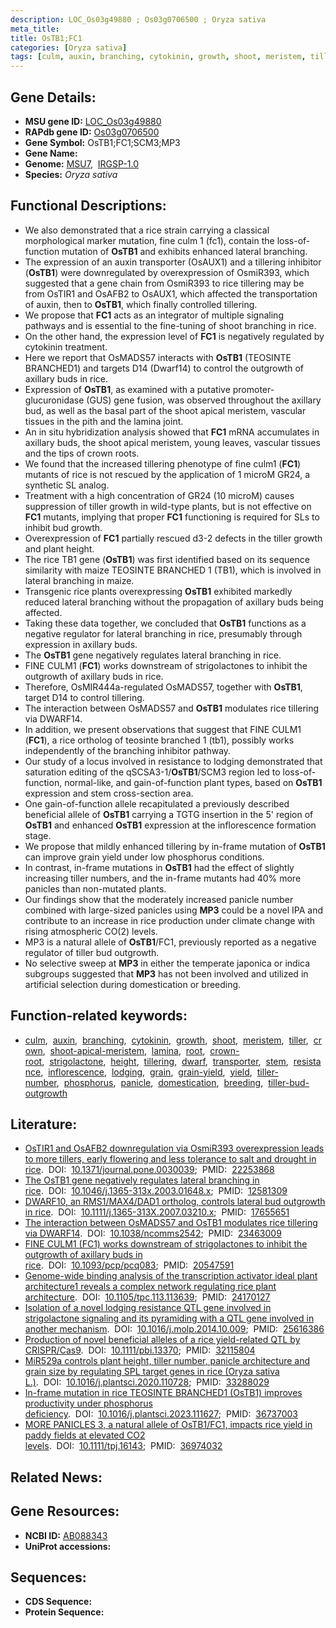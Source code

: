```yaml
---
description: LOC_Os03g49880 ; Os03g0706500 ; Oryza sativa
meta_title:
title: OsTB1;FC1
categories: [Oryza sativa]
tags: [culm, auxin, branching, cytokinin, growth, shoot, meristem, tiller, crown, shoot apical meristem, lamina, root, crown root, strigolactone, height, tillering, dwarf, transporter, stem, resistance, inflorescence, lodging, grain, grain yield, yield, tiller number, phosphorus, panicle, domestication, breeding, tiller bud outgrowth]
---
```


## Gene Details:
- **MSU gene ID:** [LOC_Os03g49880](http://rice.uga.edu/cgi-bin/ORF_infopage.cgi?orf=LOC_Os03g49880)  
- **RAPdb gene ID:** [Os03g0706500](https://rapdb.dna.affrc.go.jp/locus/?name=Os03g0706500)  
- **Gene Symbol:** OsTB1;FC1;SCM3;MP3
- **Gene Name:**
- **Genome:**  [MSU7](http://rice.uga.edu/),&nbsp;&nbsp;[IRGSP-1.0](https://rapdb.dna.affrc.go.jp/download/irgsp1.html)
- **Species:** *Oryza sativa*

## Functional Descriptions:
   - We also demonstrated that a rice strain carrying a classical morphological marker mutation, fine culm 1 (fc1), contain the loss-of-function mutation of **OsTB1** and exhibits enhanced lateral branching.
   - The expression of an auxin transporter (OsAUX1) and a tillering inhibitor (**OsTB1**) were downregulated by overexpression of OsmiR393, which suggested that a gene chain from OsmiR393 to rice tillering may be from OsTIR1 and OsAFB2 to OsAUX1, which affected the transportation of auxin, then to **OsTB1**, which finally controlled tillering.
   - We propose that **FC1** acts as an integrator of multiple signaling pathways and is essential to the fine-tuning of shoot branching in rice.
   - On the other hand, the expression level of **FC1** is negatively regulated by cytokinin treatment.
   - Here we report that OsMADS57 interacts with **OsTB1** (TEOSINTE BRANCHED1) and targets D14 (Dwarf14) to control the outgrowth of axillary buds in rice.
   - Expression of **OsTB1**, as examined with a putative promoter-glucuronidase (GUS) gene fusion, was observed throughout the axillary bud, as well as the basal part of the shoot apical meristem, vascular tissues in the pith and the lamina joint.
   - An in situ hybridization analysis showed that **FC1** mRNA accumulates in axillary buds, the shoot apical meristem, young leaves, vascular tissues and the tips of crown roots.
   - We found that the increased tillering phenotype of fine culm1 (**FC1**) mutants of rice is not rescued by the application of 1 microM GR24, a synthetic SL analog.
   - Treatment with a high concentration of GR24 (10 microM) causes suppression of tiller growth in wild-type plants, but is not effective on **FC1** mutants, implying that proper **FC1** functioning is required for SLs to inhibit bud growth.
   - Overexpression of **FC1** partially rescued d3-2 defects in the tiller growth and plant height.
   - The rice TB1 gene (**OsTB1**) was first identified based on its sequence similarity with maize TEOSINTE BRANCHED 1 (TB1), which is involved in lateral branching in maize.
   - Transgenic rice plants overexpressing **OsTB1** exhibited markedly reduced lateral branching without the propagation of axillary buds being affected.
   - Taking these data together, we concluded that **OsTB1** functions as a negative regulator for lateral branching in rice, presumably through expression in axillary buds.
   - The **OsTB1** gene negatively regulates lateral branching in rice.
   - FINE CULM1 (**FC1**) works downstream of strigolactones to inhibit the outgrowth of axillary buds in rice.
   - Therefore, OsMIR444a-regulated OsMADS57, together with **OsTB1**, target D14 to control tillering.
   - The interaction between OsMADS57 and **OsTB1** modulates rice tillering via DWARF14.
   - In addition, we present observations that suggest that FINE CULM1 (**FC1**), a rice ortholog of teosinte branched 1 (tb1), possibly works independently of the branching inhibitor pathway.
   - Our study of a locus involved in resistance to lodging demonstrated that saturation editing of the qSCSA3-1/**OsTB1**/SCM3 region led to loss-of-function, normal-like, and gain-of-function plant types, based on **OsTB1** expression and stem cross-section area.
   - One gain-of-function allele recapitulated a previously described beneficial allele of **OsTB1** carrying a TGTG insertion in the 5' region of **OsTB1** and enhanced **OsTB1** expression at the inflorescence formation stage.
   - We propose that mildly enhanced tillering by in-frame mutation of **OsTB1** can improve grain yield under low phosphorus conditions.
   - In contrast, in-frame mutations in **OsTB1** had the effect of slightly increasing tiller numbers, and the in-frame mutants had 40% more panicles than non-mutated plants.
   - Our findings show that the moderately increased panicle number combined with large-sized panicles using **MP3** could be a novel IPA and contribute to an increase in rice production under climate change with rising atmospheric CO(2) levels.
   - MP3 is a natural allele of **OsTB1**/FC1, previously reported as a negative regulator of tiller bud outgrowth.
   - No selective sweep at **MP3** in either the temperate japonica or indica subgroups suggested that **MP3** has not been involved and utilized in artificial selection during domestication or breeding.

## Function-related keywords:
   - [culm](/tags/culm/),&nbsp;&nbsp;[auxin](/tags/auxin/),&nbsp;&nbsp;[branching](/tags/branching/),&nbsp;&nbsp;[cytokinin](/tags/cytokinin/),&nbsp;&nbsp;[growth](/tags/growth/),&nbsp;&nbsp;[shoot](/tags/shoot/),&nbsp;&nbsp;[meristem](/tags/meristem/),&nbsp;&nbsp;[tiller](/tags/tiller/),&nbsp;&nbsp;[crown](/tags/crown/),&nbsp;&nbsp;[shoot-apical-meristem](/tags/shoot-apical-meristem/),&nbsp;&nbsp;[lamina](/tags/lamina/),&nbsp;&nbsp;[root](/tags/root/),&nbsp;&nbsp;[crown-root](/tags/crown-root/),&nbsp;&nbsp;[strigolactone](/tags/strigolactone/),&nbsp;&nbsp;[height](/tags/height/),&nbsp;&nbsp;[tillering](/tags/tillering/),&nbsp;&nbsp;[dwarf](/tags/dwarf/),&nbsp;&nbsp;[transporter](/tags/transporter/),&nbsp;&nbsp;[stem](/tags/stem/),&nbsp;&nbsp;[resistance](/tags/resistance/),&nbsp;&nbsp;[inflorescence](/tags/inflorescence/),&nbsp;&nbsp;[lodging](/tags/lodging/),&nbsp;&nbsp;[grain](/tags/grain/),&nbsp;&nbsp;[grain-yield](/tags/grain-yield/),&nbsp;&nbsp;[yield](/tags/yield/),&nbsp;&nbsp;[tiller-number](/tags/tiller-number/),&nbsp;&nbsp;[phosphorus](/tags/phosphorus/),&nbsp;&nbsp;[panicle](/tags/panicle/),&nbsp;&nbsp;[domestication](/tags/domestication/),&nbsp;&nbsp;[breeding](/tags/breeding/),&nbsp;&nbsp;[tiller-bud-outgrowth](/tags/tiller-bud-outgrowth/)

## Literature:
   - [OsTIR1 and OsAFB2 downregulation via OsmiR393 overexpression leads to more tillers, early flowering and less tolerance to salt and drought in rice](https://www.doi.org/10.1371/journal.pone.0030039).&nbsp;&nbsp;DOI:&nbsp;&nbsp;[10.1371/journal.pone.0030039](https://www.doi.org/10.1371/journal.pone.0030039);&nbsp;&nbsp;PMID:&nbsp;&nbsp;[22253868](https://pubmed.ncbi.nlm.nih.gov/22253868/)
   - [The OsTB1 gene negatively regulates lateral branching in rice](https://www.doi.org/10.1046/j.1365-313x.2003.01648.x).&nbsp;&nbsp;DOI:&nbsp;&nbsp;[10.1046/j.1365-313x.2003.01648.x](https://www.doi.org/10.1046/j.1365-313x.2003.01648.x);&nbsp;&nbsp;PMID:&nbsp;&nbsp;[12581309](https://pubmed.ncbi.nlm.nih.gov/12581309/)
   - [DWARF10, an RMS1/MAX4/DAD1 ortholog, controls lateral bud outgrowth in rice](https://www.doi.org/10.1111/j.1365-313X.2007.03210.x).&nbsp;&nbsp;DOI:&nbsp;&nbsp;[10.1111/j.1365-313X.2007.03210.x](https://www.doi.org/10.1111/j.1365-313X.2007.03210.x);&nbsp;&nbsp;PMID:&nbsp;&nbsp;[17655651](https://pubmed.ncbi.nlm.nih.gov/17655651/)
   - [The interaction between OsMADS57 and OsTB1 modulates rice tillering via DWARF14](https://www.doi.org/10.1038/ncomms2542).&nbsp;&nbsp;DOI:&nbsp;&nbsp;[10.1038/ncomms2542](https://www.doi.org/10.1038/ncomms2542);&nbsp;&nbsp;PMID:&nbsp;&nbsp;[23463009](https://pubmed.ncbi.nlm.nih.gov/23463009/)
   - [FINE CULM1 (FC1) works downstream of strigolactones to inhibit the outgrowth of axillary buds in rice](https://www.doi.org/10.1093/pcp/pcq083).&nbsp;&nbsp;DOI:&nbsp;&nbsp;[10.1093/pcp/pcq083](https://www.doi.org/10.1093/pcp/pcq083);&nbsp;&nbsp;PMID:&nbsp;&nbsp;[20547591](https://pubmed.ncbi.nlm.nih.gov/20547591/)
   - [Genome-wide binding analysis of the transcription activator ideal plant architecture1 reveals a complex network regulating rice plant architecture](https://www.doi.org/10.1105/tpc.113.113639).&nbsp;&nbsp;DOI:&nbsp;&nbsp;[10.1105/tpc.113.113639](https://www.doi.org/10.1105/tpc.113.113639);&nbsp;&nbsp;PMID:&nbsp;&nbsp;[24170127](https://pubmed.ncbi.nlm.nih.gov/24170127/)
   - [Isolation of a novel lodging resistance QTL gene involved in strigolactone signaling and its pyramiding with a QTL gene involved in another mechanism](https://www.doi.org/10.1016/j.molp.2014.10.009).&nbsp;&nbsp;DOI:&nbsp;&nbsp;[10.1016/j.molp.2014.10.009](https://www.doi.org/10.1016/j.molp.2014.10.009);&nbsp;&nbsp;PMID:&nbsp;&nbsp;[25616386](https://pubmed.ncbi.nlm.nih.gov/25616386/)
   - [Production of novel beneficial alleles of a rice yield-related QTL by CRISPR/Cas9](https://www.doi.org/10.1111/pbi.13370).&nbsp;&nbsp;DOI:&nbsp;&nbsp;[10.1111/pbi.13370](https://www.doi.org/10.1111/pbi.13370);&nbsp;&nbsp;PMID:&nbsp;&nbsp;[32115804](https://pubmed.ncbi.nlm.nih.gov/32115804/)
   - [MiR529a controls plant height, tiller number, panicle architecture and grain size by regulating SPL target genes in rice (Oryza sativa L.)](https://www.doi.org/10.1016/j.plantsci.2020.110728).&nbsp;&nbsp;DOI:&nbsp;&nbsp;[10.1016/j.plantsci.2020.110728](https://www.doi.org/10.1016/j.plantsci.2020.110728);&nbsp;&nbsp;PMID:&nbsp;&nbsp;[33288029](https://pubmed.ncbi.nlm.nih.gov/33288029/)
   - [In-frame mutation in rice TEOSINTE BRANCHED1 (OsTB1) improves productivity under phosphorus deficiency](https://www.doi.org/10.1016/j.plantsci.2023.111627).&nbsp;&nbsp;DOI:&nbsp;&nbsp;[10.1016/j.plantsci.2023.111627](https://www.doi.org/10.1016/j.plantsci.2023.111627);&nbsp;&nbsp;PMID:&nbsp;&nbsp;[36737003](https://pubmed.ncbi.nlm.nih.gov/36737003/)
   - [MORE PANICLES 3, a natural allele of OsTB1/FC1, impacts rice yield in paddy fields at elevated CO2 levels](https://www.doi.org/10.1111/tpj.16143).&nbsp;&nbsp;DOI:&nbsp;&nbsp;[10.1111/tpj.16143](https://www.doi.org/10.1111/tpj.16143);&nbsp;&nbsp;PMID:&nbsp;&nbsp;[36974032](https://pubmed.ncbi.nlm.nih.gov/36974032/)

## Related News:

## Gene Resources:
- **NCBI ID:**  [AB088343](http://www.ncbi.nlm.nih.gov/nuccore/AB088343)
- **UniProt accessions:** [](https://www.uniprot.org/uniprotkb//entry)

## Sequences:
- **CDS Sequence:**
- **Protein Sequence:**
